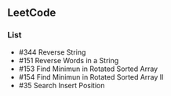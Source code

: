 ## LeetCode

### List

* \#344 Reverse String
* \#151 Reverse Words in a String
* \#153 Find Minimun in Rotated Sorted Array
* \#154 Find Minimun in Rotated Sorted Array II
* \#35  Search Insert Position

